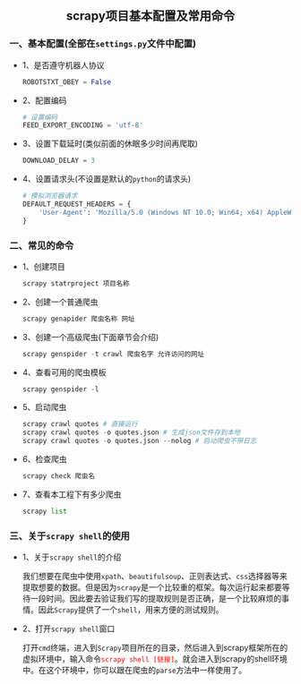 ## <center>scrapy项目基本配置及常用命令</center>

### 一、基本配置(全部在`settings.py`文件中配置)

* 1、是否遵守机器人协议

  ```py
  ROBOTSTXT_OBEY = False
  ```

* 2、配置编码

  ```py
  # 设置编码
  FEED_EXPORT_ENCODING = 'utf-8'
  ```

* 3、设置下载延时(类似前面的休眠多少时间再爬取)

  ```py
  DOWNLOAD_DELAY = 3
  ```

* 4、设置请求头(不设置是默认的`python`的请求头)

  ```py
  # 模拟浏览器请求
  DEFAULT_REQUEST_HEADERS = {
      'User-Agent': 'Mozilla/5.0 (Windows NT 10.0; Win64; x64) AppleWebKit/537.36 (KHTML, like Gecko) Chrome/65.0.3325.162 Safari/537.36'
  }
  ```

### 二、常见的命令

* 1、创建项目

  ```py
  scrapy statrproject 项目名称
  ```

* 2、创建一个普通爬虫

  ```py
  scrapy genapider 爬虫名称 网址
  ```

* 3、创建一个高级爬虫(下面章节会介绍)

  ```py
  scrapy genspider -t crawl 爬虫名字 允许访问的网址
  ```

* 4、查看可用的爬虫模板

  ```py
  scrapy genspider -l
  ```

* 5、启动爬虫

  ```py
  scrapy crawl quotes # 直接运行
  scrapy crawl quotes -o quotes.json # 生成json文件存到本地
  scrapy crawl quotes -o quotes.json --nolog # 启动爬虫不带日志
  ```

* 6、检查爬虫

  ```py
  scrapy check 爬虫名
  ```

* 7、查看本工程下有多少爬虫

  ```py
  scrapy list
  ```

### 三、关于`scrapy shell`的使用

* 1、关于`scrapy shell`的介绍

  我们想要在爬虫中使用`xpath`、`beautifulsoup`、正则表达式、`css`选择器等来提取想要的数据。但是因为`scrapy`是一个比较重的框架。每次运行起来都要等待一段时间。因此要去验证我们写的提取规则是否正确，是一个比较麻烦的事情。因此`Scrapy`提供了一个`shell`，用来方便的测试规则。

* 2、打开`scrapy shell`窗口

  打开`cmd`终端，进入到`Scrapy`项目所在的目录，然后进入到scrapy框架所在的虚拟环境中，输入命令<font color="#f00">`scrapy shell [链接]`</font>。就会进入到scrapy的shell环境中。在这个环境中，你可以跟在爬虫的`parse`方法中一样使用了。
